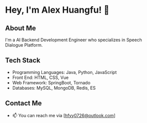 <!---
AlexKilllaS/AlexKilllaS is a ✨ special ✨ repository because its `README.md` (this file) appears on your GitHub profile.
You can click the Preview link to take a look at your changes.
--->
# Hey, I'm Alex Huangfu! 👋

## About Me

I'm a AI Backend Development Engineer who specializes in Speech Dialogue Platform. 

## Tech Stack

- Programming Languages: Java, Python, JavaScript
- Front End: HTML, CSS, Vue
- Web Framework: SpringBoot, Tornado
- Databases: MySQL, MongoDB, Redis, ES

## Contact Me

- 📫 You can reach me via [hfyy0726@outlook.com]

